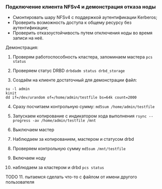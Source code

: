 ### Подключение клиента NFSv4 и демонстрация отказа ноды

- Смонтировать шару NFSv4 с поддержкой аутентификации Kerberos;
- Проверить возможность доступа к общему ресурсу без аутентификации;
- Проверить отказоустойчивость путем отключения ноды во время записи на неё.

Демонстрация:



1. Проверям работоспособность кластера, запоминаем мастера
```pcs status```

2. Проверяем статус DRBD
```drbdadm status drbd_storage```

3. Создаём на клиенте достаточный для демонстрации файл:
```
su -l admin
kinit
dd if=/dev/urandom of=/home/admin/testfile bs=64k count=2000
```

4. Сразу посчитаем контрольную сумму:
```md5sum /home/admin/testfile```

5. Запускаем копирование с индикатором хода выполнения
```rsync --progress -av /home/admin/testfile /mnt ```

6. Выключаем мастер

7. Наблюдаем за копированием, мастером и статусом drbd

8. Проверяем контрольную сумму
```md5sum /mnt/testfile```

9. Включаем ноду

10. наблюдаем за кластером и drbd
```pcs status```

TODO
11. пытаемся сделать что-то с файлом от имени другого пользователя



